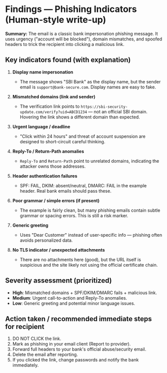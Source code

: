 # Findings — Phishing Indicators (Human-style write-up)

**Summary:** The email is a classic bank impersonation phishing message. It uses urgency ("account will be blocked"), domain mismatches, and spoofed headers to trick the recipient into clicking a malicious link.

## Key indicators found (with explanation)

1. **Display name impersonation**  
   - The message shows "SBI Bank" as the display name, but the sender email is `support@bank-secure.com`. Display names are easy to fake.

2. **Mismatched domains (link and sender)**  
   - The verification link points to `https://sbi-security-update.com/verify?uid=ABCD1234` — not an official SBI domain. Hovering the link shows a different domain than expected.

3. **Urgent language / deadline**  
   - "Click within 24 hours" and threat of account suspension are designed to short-circuit careful thinking.

4. **Reply-To / Return-Path anomalies**  
   - `Reply-To` and `Return-Path` point to unrelated domains, indicating the attacker owns those addresses.

5. **Header authentication failures**  
   - SPF: FAIL, DKIM: absent/neutral, DMARC: FAIL in the example header. Real bank emails should pass these.

6. **Poor grammar / simple errors (if present)**  
   - The example is fairly clean, but many phishing emails contain subtle grammar or spacing errors. This is still a risk marker.

7. **Generic greeting**  
   - Uses "Dear Customer" instead of user-specific info — phishing often avoids personalized data.

8. **No TLS indicator / unexpected attachments**  
   - There are no attachments here (good), but the URL itself is suspicious and the site likely not using the official certificate chain.

## Severity assessment (prioritized)
- **High**: Mismatched domains + SPF/DKIM/DMARC fails + malicious link.
- **Medium**: Urgent call-to-action and Reply-To anomalies.
- **Low**: Generic greeting and potential minor language issues.

## Action taken / recommended immediate steps for recipient
1. DO NOT CLICK the link.
2. Mark as phishing in your email client (Report to provider).
3. Forward full headers to your bank's official abuse/security email.
4. Delete the email after reporting.
5. If you clicked the link, change passwords and notify the bank immediately.
